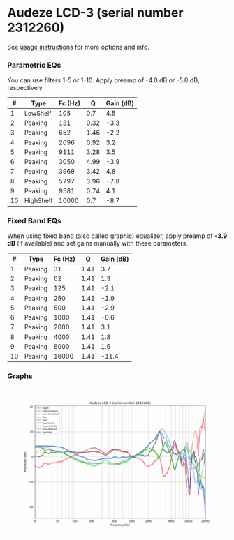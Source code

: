 # Audeze LCD-3 (serial number 2312260)
See [usage instructions](https://github.com/jaakkopasanen/AutoEq#usage) for more options and info.

### Parametric EQs
You can use filters 1-5 or 1-10. Apply preamp of -4.0 dB or -5.8 dB, respectively.

|   # | Type      |   Fc (Hz) |    Q |   Gain (dB) |
|-----|-----------|-----------|------|-------------|
|   1 | LowShelf  |       105 | 0.7  |         4.5 |
|   2 | Peaking   |       131 | 0.32 |        -3.3 |
|   3 | Peaking   |       652 | 1.46 |        -2.2 |
|   4 | Peaking   |      2096 | 0.92 |         3.2 |
|   5 | Peaking   |      9111 | 3.28 |         3.5 |
|   6 | Peaking   |      3050 | 4.99 |        -3.9 |
|   7 | Peaking   |      3969 | 3.42 |         4.8 |
|   8 | Peaking   |      5797 | 3.96 |        -7.8 |
|   9 | Peaking   |      9581 | 0.74 |         4.1 |
|  10 | HighShelf |     10000 | 0.7  |        -8.7 |

### Fixed Band EQs
When using fixed band (also called graphic) equalizer, apply preamp of **-3.9 dB** (if available) and set gains manually with these parameters.

|   # | Type    |   Fc (Hz) |    Q |   Gain (dB) |
|-----|---------|-----------|------|-------------|
|   1 | Peaking |        31 | 1.41 |         3.7 |
|   2 | Peaking |        62 | 1.41 |         1.3 |
|   3 | Peaking |       125 | 1.41 |        -2.1 |
|   4 | Peaking |       250 | 1.41 |        -1.9 |
|   5 | Peaking |       500 | 1.41 |        -2.9 |
|   6 | Peaking |      1000 | 1.41 |        -0.6 |
|   7 | Peaking |      2000 | 1.41 |         3.1 |
|   8 | Peaking |      4000 | 1.41 |         1.8 |
|   9 | Peaking |      8000 | 1.41 |         1.5 |
|  10 | Peaking |     16000 | 1.41 |       -11.4 |

### Graphs
![](./Audeze%20LCD-3%20(serial%20number%202312260).png)
